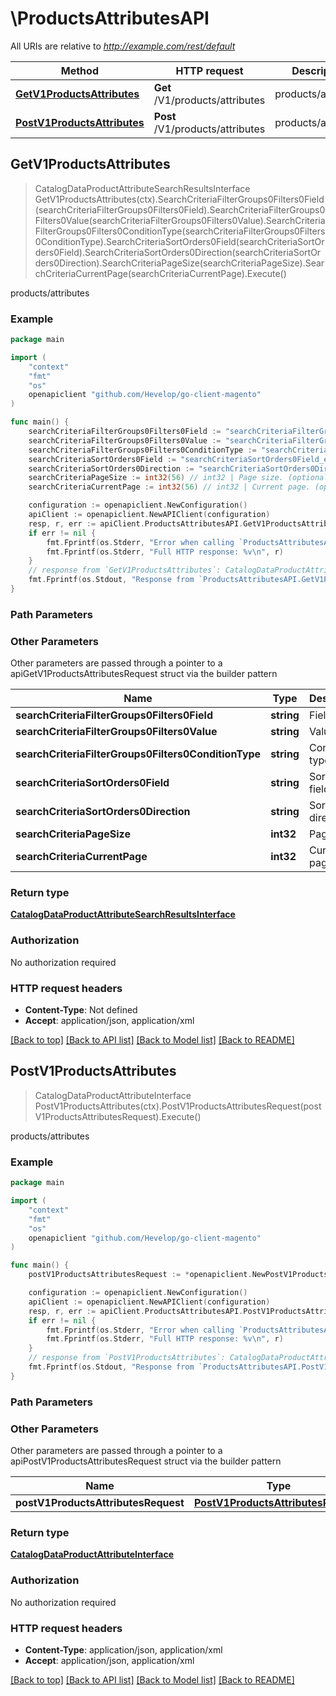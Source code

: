 # \ProductsAttributesAPI

All URIs are relative to *http://example.com/rest/default*

Method | HTTP request | Description
------------- | ------------- | -------------
[**GetV1ProductsAttributes**](ProductsAttributesAPI.md#GetV1ProductsAttributes) | **Get** /V1/products/attributes | products/attributes
[**PostV1ProductsAttributes**](ProductsAttributesAPI.md#PostV1ProductsAttributes) | **Post** /V1/products/attributes | products/attributes



## GetV1ProductsAttributes

> CatalogDataProductAttributeSearchResultsInterface GetV1ProductsAttributes(ctx).SearchCriteriaFilterGroups0Filters0Field(searchCriteriaFilterGroups0Filters0Field).SearchCriteriaFilterGroups0Filters0Value(searchCriteriaFilterGroups0Filters0Value).SearchCriteriaFilterGroups0Filters0ConditionType(searchCriteriaFilterGroups0Filters0ConditionType).SearchCriteriaSortOrders0Field(searchCriteriaSortOrders0Field).SearchCriteriaSortOrders0Direction(searchCriteriaSortOrders0Direction).SearchCriteriaPageSize(searchCriteriaPageSize).SearchCriteriaCurrentPage(searchCriteriaCurrentPage).Execute()

products/attributes



### Example

```go
package main

import (
	"context"
	"fmt"
	"os"
	openapiclient "github.com/Hevelop/go-client-magento"
)

func main() {
	searchCriteriaFilterGroups0Filters0Field := "searchCriteriaFilterGroups0Filters0Field_example" // string | Field (optional)
	searchCriteriaFilterGroups0Filters0Value := "searchCriteriaFilterGroups0Filters0Value_example" // string | Value (optional)
	searchCriteriaFilterGroups0Filters0ConditionType := "searchCriteriaFilterGroups0Filters0ConditionType_example" // string | Condition type (optional)
	searchCriteriaSortOrders0Field := "searchCriteriaSortOrders0Field_example" // string | Sorting field. (optional)
	searchCriteriaSortOrders0Direction := "searchCriteriaSortOrders0Direction_example" // string | Sorting direction. (optional)
	searchCriteriaPageSize := int32(56) // int32 | Page size. (optional)
	searchCriteriaCurrentPage := int32(56) // int32 | Current page. (optional)

	configuration := openapiclient.NewConfiguration()
	apiClient := openapiclient.NewAPIClient(configuration)
	resp, r, err := apiClient.ProductsAttributesAPI.GetV1ProductsAttributes(context.Background()).SearchCriteriaFilterGroups0Filters0Field(searchCriteriaFilterGroups0Filters0Field).SearchCriteriaFilterGroups0Filters0Value(searchCriteriaFilterGroups0Filters0Value).SearchCriteriaFilterGroups0Filters0ConditionType(searchCriteriaFilterGroups0Filters0ConditionType).SearchCriteriaSortOrders0Field(searchCriteriaSortOrders0Field).SearchCriteriaSortOrders0Direction(searchCriteriaSortOrders0Direction).SearchCriteriaPageSize(searchCriteriaPageSize).SearchCriteriaCurrentPage(searchCriteriaCurrentPage).Execute()
	if err != nil {
		fmt.Fprintf(os.Stderr, "Error when calling `ProductsAttributesAPI.GetV1ProductsAttributes``: %v\n", err)
		fmt.Fprintf(os.Stderr, "Full HTTP response: %v\n", r)
	}
	// response from `GetV1ProductsAttributes`: CatalogDataProductAttributeSearchResultsInterface
	fmt.Fprintf(os.Stdout, "Response from `ProductsAttributesAPI.GetV1ProductsAttributes`: %v\n", resp)
}
```

### Path Parameters



### Other Parameters

Other parameters are passed through a pointer to a apiGetV1ProductsAttributesRequest struct via the builder pattern


Name | Type | Description  | Notes
------------- | ------------- | ------------- | -------------
 **searchCriteriaFilterGroups0Filters0Field** | **string** | Field | 
 **searchCriteriaFilterGroups0Filters0Value** | **string** | Value | 
 **searchCriteriaFilterGroups0Filters0ConditionType** | **string** | Condition type | 
 **searchCriteriaSortOrders0Field** | **string** | Sorting field. | 
 **searchCriteriaSortOrders0Direction** | **string** | Sorting direction. | 
 **searchCriteriaPageSize** | **int32** | Page size. | 
 **searchCriteriaCurrentPage** | **int32** | Current page. | 

### Return type

[**CatalogDataProductAttributeSearchResultsInterface**](CatalogDataProductAttributeSearchResultsInterface.md)

### Authorization

No authorization required

### HTTP request headers

- **Content-Type**: Not defined
- **Accept**: application/json, application/xml

[[Back to top]](#) [[Back to API list]](../README.md#documentation-for-api-endpoints)
[[Back to Model list]](../README.md#documentation-for-models)
[[Back to README]](../README.md)


## PostV1ProductsAttributes

> CatalogDataProductAttributeInterface PostV1ProductsAttributes(ctx).PostV1ProductsAttributesRequest(postV1ProductsAttributesRequest).Execute()

products/attributes



### Example

```go
package main

import (
	"context"
	"fmt"
	"os"
	openapiclient "github.com/Hevelop/go-client-magento"
)

func main() {
	postV1ProductsAttributesRequest := *openapiclient.NewPostV1ProductsAttributesRequest(*openapiclient.NewCatalogDataProductAttributeInterface("AttributeCode_example", "FrontendInput_example", "EntityTypeId_example", false, []openapiclient.EavDataAttributeFrontendLabelInterface{*openapiclient.NewEavDataAttributeFrontendLabelInterface()})) // PostV1ProductsAttributesRequest |  (optional)

	configuration := openapiclient.NewConfiguration()
	apiClient := openapiclient.NewAPIClient(configuration)
	resp, r, err := apiClient.ProductsAttributesAPI.PostV1ProductsAttributes(context.Background()).PostV1ProductsAttributesRequest(postV1ProductsAttributesRequest).Execute()
	if err != nil {
		fmt.Fprintf(os.Stderr, "Error when calling `ProductsAttributesAPI.PostV1ProductsAttributes``: %v\n", err)
		fmt.Fprintf(os.Stderr, "Full HTTP response: %v\n", r)
	}
	// response from `PostV1ProductsAttributes`: CatalogDataProductAttributeInterface
	fmt.Fprintf(os.Stdout, "Response from `ProductsAttributesAPI.PostV1ProductsAttributes`: %v\n", resp)
}
```

### Path Parameters



### Other Parameters

Other parameters are passed through a pointer to a apiPostV1ProductsAttributesRequest struct via the builder pattern


Name | Type | Description  | Notes
------------- | ------------- | ------------- | -------------
 **postV1ProductsAttributesRequest** | [**PostV1ProductsAttributesRequest**](PostV1ProductsAttributesRequest.md) |  | 

### Return type

[**CatalogDataProductAttributeInterface**](CatalogDataProductAttributeInterface.md)

### Authorization

No authorization required

### HTTP request headers

- **Content-Type**: application/json, application/xml
- **Accept**: application/json, application/xml

[[Back to top]](#) [[Back to API list]](../README.md#documentation-for-api-endpoints)
[[Back to Model list]](../README.md#documentation-for-models)
[[Back to README]](../README.md)

